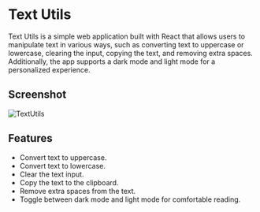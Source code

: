# Text Utils

Text Utils is a simple web application built with React that allows users to manipulate text in various ways, such as converting text to uppercase or lowercase, clearing the input, copying the text, and removing extra spaces. Additionally, the app supports a dark mode and light mode for a personalized experience.

## Screenshot

![TextUtils](https://github.com/ghatna-koshti/Textutils-Updated/assets/142246764/e1512d03-846d-4210-949c-5357d31949be)


## Features

- Convert text to uppercase.
- Convert text to lowercase.
- Clear the text input.
- Copy the text to the clipboard.
- Remove extra spaces from the text.
- Toggle between dark mode and light mode for comfortable reading.
